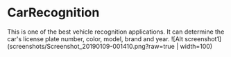 # CarRecognition


This is one of the best vehicle recognition applications. It can determine the car's license plate number, color, model, brand and year.
 ![Alt screenshot1](screenshots/Screenshot_20190109-001410.png?raw=true | width=100)
      
